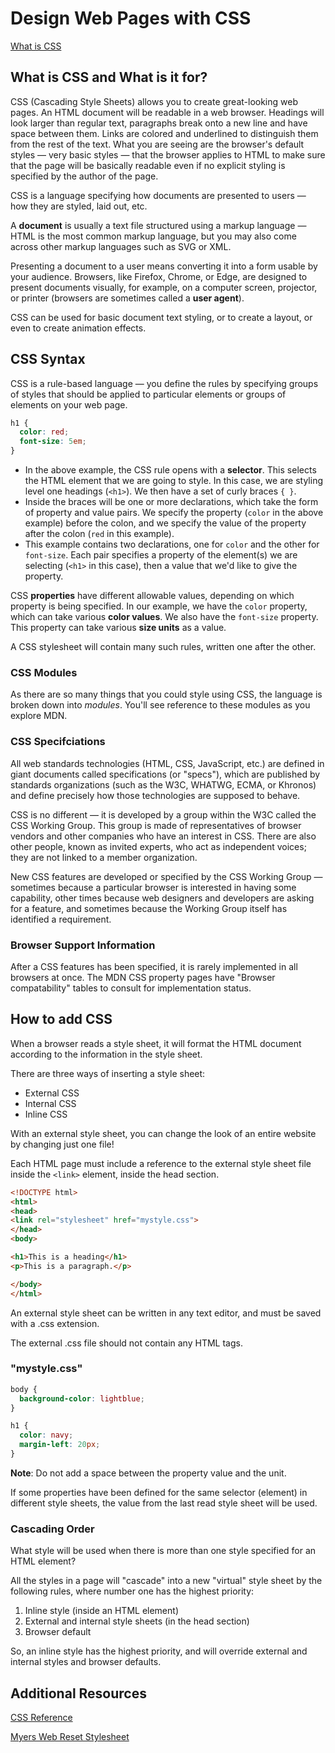 # Design Web Pages with CSS

[What is CSS](https://developer.mozilla.org/en-US/docs/Learn/CSS/First_steps/What_is_CSS)

## What is CSS and What is it for?

CSS (Cascading Style Sheets) allows you to create great-looking web pages.  An HTML document will be readable in a web browser. Headings will look larger than regular text, paragraphs break onto a new line and have space between them. Links are colored and underlined to distinguish them from the rest of the text. What you are seeing are the browser's default styles — very basic styles — that the browser applies to HTML to make sure that the page will be basically readable even if no explicit styling is specified by the author of the page.

CSS is a language specifying how documents are presented to users — how they are styled, laid out, etc.

A **document** is usually a text file structured using a markup language — HTML is the most common markup language, but you may also come across other markup languages such as SVG or XML.

Presenting a document to a user means converting it into a form usable by your audience. Browsers, like Firefox, Chrome, or Edge, are designed to present documents visually, for example, on a computer screen, projector, or printer (browsers are sometimes called a **user agent**).

CSS can be used for basic document text styling, or to create a layout, or even to create animation effects.

## CSS Syntax

CSS is a rule-based language — you define the rules by specifying groups of styles that should be applied to particular elements or groups of elements on your web page.

```css
h1 {
  color: red;
  font-size: 5em;
}
```

- In the above example, the CSS rule opens with a **selector**. This selects the HTML element that we are going to style. In this case, we are styling level one headings (`<h1>`).
We then have a set of curly braces `{ }`.
- Inside the braces will be one or more declarations, which take the form of property and value pairs. We specify the property (`color` in the above example) before the colon, and we specify the value of the property after the colon (`red` in this example).
- This example contains two declarations, one for `color` and the other for `font-size`. Each pair specifies a property of the element(s) we are selecting (`<h1>` in this case), then a value that we'd like to give the property.

CSS **properties** have different allowable values, depending on which property is being specified. In our example, we have the `color` property, which can take various **color values**. We also have the `font-size` property. This property can take various **size units** as a value.

A CSS stylesheet will contain many such rules, written one after the other.

### CSS Modules

As there are so many things that you could style using CSS, the language is broken down into *modules*. You'll see reference to these modules as you explore MDN.

### CSS Specifciations

All web standards technologies (HTML, CSS, JavaScript, etc.) are defined in giant documents called specifications (or "specs"), which are published by standards organizations (such as the W3C, WHATWG, ECMA, or Khronos) and define precisely how those technologies are supposed to behave.

CSS is no different — it is developed by a group within the W3C called the CSS Working Group. This group is made of representatives of browser vendors and other companies who have an interest in CSS. There are also other people, known as invited experts, who act as independent voices; they are not linked to a member organization.

New CSS features are developed or specified by the CSS Working Group — sometimes because a particular browser is interested in having some capability, other times because web designers and developers are asking for a feature, and sometimes because the Working Group itself has identified a requirement.

### Browser Support Information

After a CSS features has been specified, it is rarely implemented in all browsers at once. The MDN CSS property pages have "Browser compatability" tables to consult for implementation status.

## How to add CSS

When a browser reads a style sheet, it will format the HTML document according to the information in the style sheet.

There are three ways of inserting a style sheet:

- External CSS
- Internal CSS
- Inline CSS

With an external style sheet, you can change the look of an entire website by changing just one file!

Each HTML page must include a reference to the external style sheet file inside the `<link>` element, inside the head section.

```html
<!DOCTYPE html>
<html>
<head>
<link rel="stylesheet" href="mystyle.css">
</head>
<body>

<h1>This is a heading</h1>
<p>This is a paragraph.</p>

</body>
</html>
```

An external style sheet can be written in any text editor, and must be saved with a .css extension.

The external .css file should not contain any HTML tags.

### "mystyle.css"

```css
body {
  background-color: lightblue;
}

h1 {
  color: navy;
  margin-left: 20px;
}
```

**Note**: Do not add a space between the property value and the unit.

If some properties have been defined for the same selector (element) in different style sheets, the value from the last read style sheet will be used.

### Cascading Order

What style will be used when there is more than one style specified for an HTML element?

All the styles in a page will "cascade" into a new "virtual" style sheet by the following rules, where number one has the highest priority:

1. Inline style (inside an HTML element)
2. External and internal style sheets (in the head section)
3. Browser default

So, an inline style has the highest priority, and will override external and internal styles and browser defaults.

## Additional Resources

[CSS Reference](https://developer.mozilla.org/en-US/docs/Web/CSS/Reference)

[Myers Web Reset Stylesheet](https://meyerweb.com/eric/tools/css/reset/)